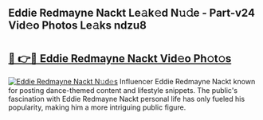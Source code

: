 ## Eddie Redmayne Nackt Le𝚊k𝚎d N𝚞𝚍e - Part-v24 Vid𝚎o Photos Le𝚊ks ndzu8

# <h2><a href="http://fb9uic.evod.top/?m=Eddie+Redmayne+Nackt">🔗 👉🔴 Eddie Redmayne Nackt Vid𝚎o Ph𝚘t𝚘s</a></h2>

[![Eddie Redmayne Nackt N𝚞d𝚎s](https://i.imgur.com/8V9OHl7.gif)](http://fb9uic.evod.top/?m=Eddie+Redmayne+Nackt)
Influencer Eddie Redmayne Nackt known for posting dance-themed content and lifestyle snippets. The public's fascination with Eddie Redmayne Nackt personal life has only fueled his popularity, making him a more intriguing public figure. 
